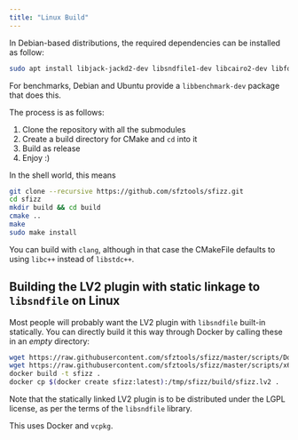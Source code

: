 ```yaml
---
title: "Linux Build"
---
```

In Debian-based distributions, the required dependencies can be installed as
follow:

```bash
sudo apt install libjack-jackd2-dev libsndfile1-dev libcairo2-dev libfontconfig1-dev libx11-xcb-dev libxcb-util-dev libxcb-cursor-dev libxcb-xkb-dev libxkbcommon-dev libxkbcommon-x11-dev libxcb-keysyms1-dev libglib2.0-dev libpango1.0-dev zenity
```

For benchmarks, Debian and Ubuntu provide a `libbenchmark-dev` package that does this.

The process is as follows:
1. Clone the repository with all the submodules
2. Create a build directory for CMake and `cd` into it
3. Build as release
4. Enjoy :)

In the shell world, this means

```bash
git clone --recursive https://github.com/sfztools/sfizz.git
cd sfizz
mkdir build && cd build
cmake ..
make
sudo make install
```

You can build with `clang`, although in that case the CMakeFile
defaults to using `libc++` instead of `libstdc++`.

## Building the LV2 plugin with static linkage to `libsndfile` on Linux

Most people will probably want the LV2 plugin with `libsndfile` built-in statically.
You can directly build it this way through Docker by calling these in an *empty* directory:

```bash
wget https://raw.githubusercontent.com/sfztools/sfizz/master/scripts/Dockerfile
wget https://raw.githubusercontent.com/sfztools/sfizz/master/scripts/x64-linux-hidden.cmake
docker build -t sfizz .
docker cp $(docker create sfizz:latest):/tmp/sfizz/build/sfizz.lv2 .
```

Note that the statically linked LV2 plugin is to be distributed under
the LGPL license, as per the terms of the `libsndfile` library.

This uses Docker and `vcpkg`.

